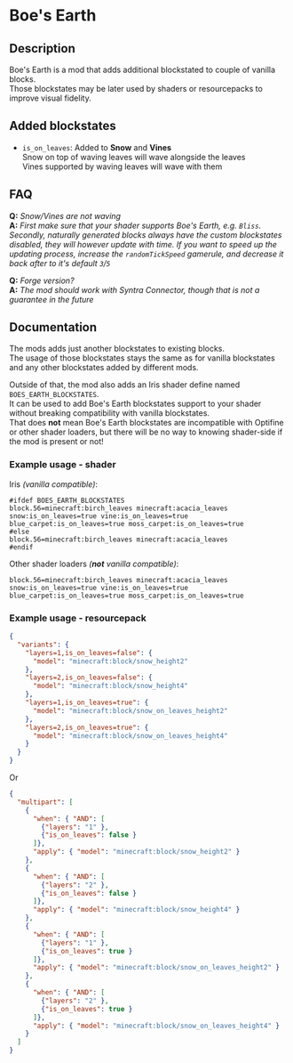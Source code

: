 # Boe's Earth

## Description

Boe's Earth is a mod that adds additional blockstated to couple of vanilla blocks.  
Those blockstates may be later used by shaders or resourcepacks to improve visual fidelity.

## Added blockstates

- `is_on_leaves`:
  Added to **Snow** and **Vines**  
  Snow on top of waving leaves will wave alongside the leaves  
  Vines supported by waving leaves will wave with them

## FAQ

**Q:** *Snow/Vines are not waving*  
**A:** *First make sure that your shader supports Boe's Earth, e.g. `Bliss`. Secondly, naturally generated blocks always have the custom blockstates disabled, they will however update with time. If you want to speed up the updating process, increase the `randomTickSpeed` gamerule, and decrease it back after to it's default `3`/`5`*

**Q:** *Forge version?*  
**A:** *The mod should work with Syntra Connector, though that is not a guarantee in the future*

## Documentation

The mods adds just another blockstates to existing blocks.  
The usage of those blockstates stays the same as for vanilla blockstates and any other blockstates added by different mods.

Outside of that, the mod also adds an Iris shader define named `BOES_EARTH_BLOCKSTATES`.  
It can be used to add Boe's Earth blockstates support to your shader without breaking compatibility with vanilla blockstates.  
That does **not** mean Boe's Earth blockstates are incompatible with Optifine or other shader loaders, but there will be no way to knowing shader-side if the mod is present or not!

### Example usage - shader

Iris *(vanilla compatible)*:
```properties
#ifdef BOES_EARTH_BLOCKSTATES
block.56=minecraft:birch_leaves minecraft:acacia_leaves snow:is_on_leaves=true vine:is_on_leaves=true blue_carpet:is_on_leaves=true moss_carpet:is_on_leaves=true
#else
block.56=minecraft:birch_leaves minecraft:acacia_leaves
#endif
```

Other shader loaders *(**not** vanilla compatible)*:
```properties
block.56=minecraft:birch_leaves minecraft:acacia_leaves snow:is_on_leaves=true vine:is_on_leaves=true blue_carpet:is_on_leaves=true moss_carpet:is_on_leaves=true
```

### Example usage - resourcepack

```json
{
  "variants": {
    "layers=1,is_on_leaves=false": {
      "model": "minecraft:block/snow_height2"
    },
    "layers=2,is_on_leaves=false": {
      "model": "minecraft:block/snow_height4"
    },
    "layers=1,is_on_leaves=true": {
      "model": "minecraft:block/snow_on_leaves_height2"
    },
    "layers=2,is_on_leaves=true": {
      "model": "minecraft:block/snow_on_leaves_height4"
    }
  }
}
```
Or

```json
{
  "multipart": [
    {
      "when": { "AND": [
        {"layers": "1" },
        {"is_on_leaves": false }
      ]},
      "apply": { "model": "minecraft:block/snow_height2" }
    },
    {
      "when": { "AND": [
        {"layers": "2" },
        {"is_on_leaves": false }
      ]},
      "apply": { "model": "minecraft:block/snow_height4" }
    },
    {
      "when": { "AND": [
        {"layers": "1" },
        {"is_on_leaves": true }
      ]},
      "apply": { "model": "minecraft:block/snow_on_leaves_height2" }
    },
    {
      "when": { "AND": [
        {"layers": "2" },
        {"is_on_leaves": true }
      ]},
      "apply": { "model": "minecraft:block/snow_on_leaves_height4" }
    }
  ]
}
```